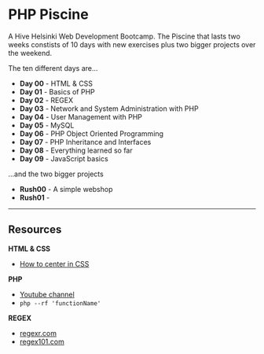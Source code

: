 # PHP Piscine

A Hive Helsinki Web Development Bootcamp. The Piscine that lasts two weeks constists of 10 days with new exercises plus two bigger projects over the weekend.

The ten different days are...

- __Day 00__ - HTML & CSS
- __Day 01__ - Basics of PHP
- __Day 02__ - REGEX
- __Day 03__ - Network and System Administration with PHP
- __Day 04__ - User Management with PHP
- __Day 05__ - MySQL
- __Day 06__ - PHP Object Oriented Programming
- __Day 07__ - PHP Inheritance and Interfaces
- __Day 08__ - Everything learned so far
- __Day 09__ - JavaScript basics

...and the two bigger projects

- __Rush00__ - A simple webshop
- __Rush01__ -

---

## Resources

__HTML & CSS__
- [How to center in CSS](http://howtocenterincss.com/)

__PHP__
- [Youtube channel](https://www.youtube.com/playlist?list=PL0eyrZgxdwhwBToawjm9faF1ixePexft-)
- `php --rf 'functionName'`

__REGEX__
- [regexr.com](https://regexr.com/)
- [regex101.com](https://regex101.com/)
